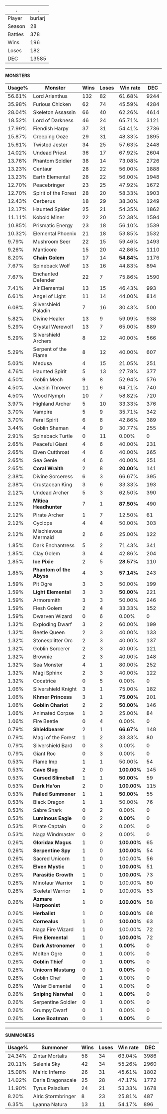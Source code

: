 .|.
|-|-
Player|burlarj
Season|28
Battles|378
Wins|196
Loses|182
DEC|13585

---
**MONSTERS**

Usage%|Monster|Wins|Loses|Win rate|DEC|
-|-|-|-|-|-|
56.61%|Lord Arianthus|132|82|61.68%|9244|
35.98%|Furious Chicken|62|74|45.59%|4284|
28.04%|Skeleton Assassin|66|40|62.26%|4614|
18.52%|Lord of Darkness|46|24|65.71%|3121|
17.99%|Fiendish Harpy|37|31|54.41%|2736|
15.87%|Creeping Ooze|29|31|48.33%|1895|
15.61%|Twisted Jester|34|25|57.63%|2448|
14.02%|Undead Priest|36|17|67.92%|2604|
13.76%|Phantom Soldier|38|14|73.08%|2726|
13.23%|Centaur|28|22|56.00%|1888|
13.23%|Earth Elemental|28|22|56.00%|1948|
12.70%|Peacebringer|23|25|47.92%|1672|
12.70%|Spirit of the Forest|28|20|58.33%|1903|
12.43%|Cerberus|18|29|38.30%|1249|
12.17%|Haunted Spider|25|21|54.35%|1862|
11.11%|Kobold Miner|22|20|52.38%|1594|
10.85%|Prismatic Energy|23|18|56.10%|1539|
10.32%|Elemental Phoenix|21|18|53.85%|1532|
9.79%|Mushroom Seer|22|15|59.46%|1493|
9.26%|Manticore|15|20|42.86%|1110|
8.20%|**Chain Golem**|17|14|**54.84%**|1176|
7.67%|Spineback Wolf|13|16|44.83%|894|
7.67%|Enchanted Defender|22|7|75.86%|1590|
7.41%|Air Elemental|13|15|46.43%|993|
6.61%|Angel of Light|11|14|44.00%|814|
6.08%|Silvershield Paladin|7|16|30.43%|500|
5.82%|Divine Healer|13|9|59.09%|938|
5.29%|Crystal Werewolf|13|7|65.00%|889|
5.29%|Silvershield Archers|8|12|40.00%|566|
5.29%|Serpent of the Flame|8|12|40.00%|607|
5.03%|Medusa|4|15|21.05%|251|
4.76%|Haunted Spirit|5|13|27.78%|377|
4.50%|Goblin Mech|9|8|52.94%|576|
4.50%|Javelin Thrower|11|6|64.71%|740|
4.50%|Wood Nymph|10|7|58.82%|720|
3.97%|Highland Archer|5|10|33.33%|376|
3.70%|Vampire|5|9|35.71%|342|
3.70%|Feral Spirit|6|8|42.86%|389|
3.44%|Goblin Shaman|4|9|30.77%|255|
2.91%|Spineback Turtle|0|11|0.00%|0|
2.65%|Peaceful Giant|4|6|40.00%|231|
2.65%|Elven Cutthroat|4|6|40.00%|265|
2.65%|Sea Genie|4|6|40.00%|251|
2.65%|**Coral Wraith**|2|8|**20.00%**|141|
2.38%|Divine Sorceress|6|3|66.67%|395|
2.38%|Crustacean King|3|6|33.33%|193|
2.12%|Undead Archer|5|3|62.50%|390|
2.12%|**Mitica Headhunter**|7|1|**87.50%**|490|
2.12%|Pirate Archer|1|7|12.50%|61|
2.12%|Cyclops|4|4|50.00%|303|
2.12%|Mischievous Mermaid|2|6|25.00%|122|
1.85%|Dark Enchantress|5|2|71.43%|341|
1.85%|Clay Golem|3|4|42.86%|204|
1.85%|**Ice Pixie**|2|5|**28.57%**|110|
1.85%|**Phantom of the Abyss**|4|3|**57.14%**|243|
1.59%|Pit Ogre|3|3|50.00%|199|
1.59%|**Light Elemental**|3|3|**50.00%**|221|
1.59%|Armorsmith|3|3|50.00%|246|
1.59%|Flesh Golem|2|4|33.33%|152|
1.59%|Dwarven Wizard|0|6|0.00%|0|
1.32%|Exploding Dwarf|3|2|60.00%|199|
1.32%|Beetle Queen|2|3|40.00%|133|
1.32%|Stonesplitter Orc|2|3|40.00%|137|
1.32%|Goblin Sorcerer|2|3|40.00%|121|
1.32%|Brownie|2|3|40.00%|148|
1.32%|Sea Monster|4|1|80.00%|252|
1.32%|Magi Sphinx|2|3|40.00%|122|
1.32%|Cocatrice|0|5|0.00%|0|
1.06%|Silvershield Knight|3|1|75.00%|182|
1.06%|**Khmer Princess**|3|1|**75.00%**|201|
1.06%|**Goblin Chariot**|2|2|**50.00%**|146|
1.06%|Animated Corpse|1|3|25.00%|84|
1.06%|Fire Beetle|0|4|0.00%|0|
0.79%|**Shieldbearer**|2|1|**66.67%**|148|
0.79%|Magi of the Forest|1|2|33.33%|80|
0.79%|Silvershield Bard|0|3|0.00%|0|
0.79%|Giant Roc|0|3|0.00%|0|
0.53%|Flame Imp|1|1|50.00%|54|
0.53%|**Cave Slug**|2|0|**100.00%**|145|
0.53%|**Cursed Slimeball**|1|1|**50.00%**|59|
0.53%|**Dark Ha'on**|2|0|**100.00%**|115|
0.53%|**Failed Summoner**|1|1|**50.00%**|55|
0.53%|Black Dragon|1|1|50.00%|76|
0.53%|Sabre Shark|0|2|0.00%|0|
0.53%|**Luminous Eagle**|0|2|**0.00%**|0|
0.53%|Pirate Captain|0|2|0.00%|0|
0.53%|Naga Windmaster|0|2|0.00%|0|
0.26%|**Gloridax Magus**|1|0|**100.00%**|65|
0.26%|**Serpentine Spy**|1|0|**100.00%**|54|
0.26%|Sacred Unicorn|1|0|100.00%|56|
0.26%|**Elven Mystic**|1|0|**100.00%**|51|
0.26%|**Parasitic Growth**|1|0|**100.00%**|73|
0.26%|Minotaur Warrior|1|0|100.00%|80|
0.26%|Skeletal Warrior|1|0|100.00%|53|
0.26%|**Azmare Harpoonist**|1|0|**100.00%**|58|
0.26%|**Herbalist**|1|0|**100.00%**|68|
0.26%|**Cornealus**|1|0|**100.00%**|63|
0.26%|Naga Fire Wizard|1|0|100.00%|72|
0.26%|**Fire Elemental**|1|0|**100.00%**|72|
0.26%|**Dark Astronomer**|0|1|**0.00%**|0|
0.26%|Molten Ogre|0|1|0.00%|0|
0.26%|**Goblin Thief**|0|1|**0.00%**|0|
0.26%|**Unicorn Mustang**|0|1|**0.00%**|0|
0.26%|Goblin Chef|0|1|0.00%|0|
0.26%|Water Elemental|0|1|0.00%|0|
0.26%|**Sniping Narwhal**|0|1|**0.00%**|0|
0.26%|Serpentine Soldier|0|1|0.00%|0|
0.26%|Grumpy Dwarf|0|1|0.00%|0|
0.26%|**Lone Boatman**|0|1|**0.00%**|0|

---
**SUMMONERS**

Usage%|Summoner|Wins|Loses|Win rate|DEC|
-|-|-|-|-|-|
24.34%|Zintar Mortalis|58|34|63.04%|3986|
20.11%|Selenia Sky|42|34|55.26%|2960|
15.08%|Malric Inferno|26|31|45.61%|1802|
14.02%|Daria Dragonscale|25|28|47.17%|1772|
11.90%|Tyrus Paladium|24|21|53.33%|1678|
8.20%|Alric Stormbringer|8|23|25.81%|487|
6.35%|Lyanna Natura|13|11|54.17%|896|

